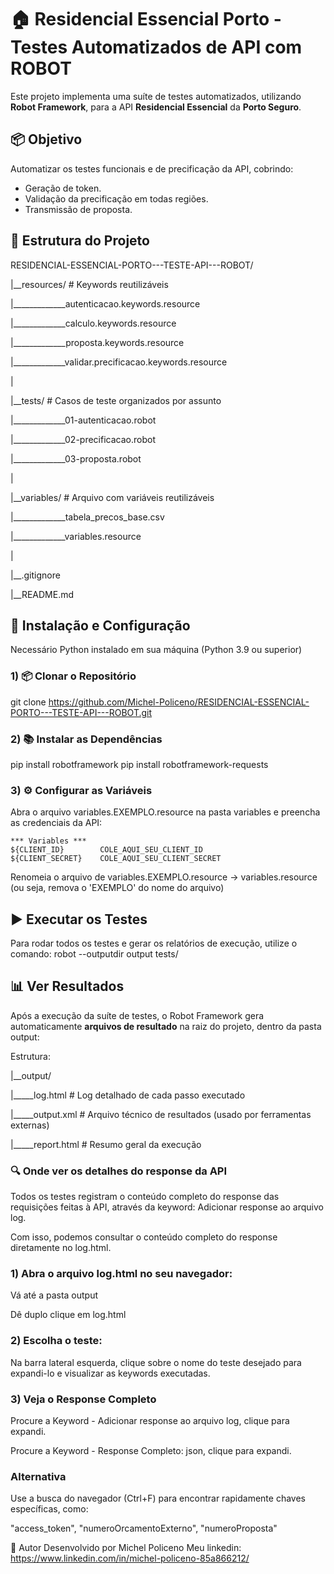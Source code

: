 # 🏠 Residencial Essencial Porto - Testes Automatizados de API com ROBOT

Este projeto implementa uma suíte de testes automatizados, utilizando **Robot Framework**, para a API **Residencial Essencial** da **Porto Seguro**.


## 📦 Objetivo

Automatizar os testes funcionais e de precificação da API, cobrindo:

- Geração de token.
- Validação da precificação em todas regiões.
- Transmissão de proposta.


## 📁 Estrutura do Projeto

RESIDENCIAL-ESSENCIAL-PORTO---TESTE-API---ROBOT/

|__resources/                                   # Keywords reutilizáveis

|_____________autenticacao.keywords.resource

|_____________calculo.keywords.resource

|_____________proposta.keywords.resource

|_____________validar.precificacao.keywords.resource

|

|__tests/                                       # Casos de teste organizados por assunto

|_____________01-autenticacao.robot

|_____________02-precificacao.robot

|_____________03-proposta.robot

|

|__variables/                                   # Arquivo com variáveis reutilizáveis

|_____________tabela_precos_base.csv

|_____________variables.resource

|

|__.gitignore

|__README.md 


## 🧰 Instalação e Configuração
Necessário Python instalado em sua máquina (Python 3.9 ou superior)

### 1) 📦 Clonar o Repositório
git clone https://github.com/Michel-Policeno/RESIDENCIAL-ESSENCIAL-PORTO---TESTE-API---ROBOT.git

### 2) 📚 Instalar as Dependências
pip install robotframework
pip install robotframework-requests

### 3) ⚙️ Configurar as Variáveis
Abra o arquivo variables.EXEMPLO.resource na pasta variables e preencha as credenciais da API:

```robot
*** Variables ***  
${CLIENT_ID}        COLE_AQUI_SEU_CLIENT_ID
${CLIENT_SECRET}    COLE_AQUI_SEU_CLIENT_SECRET

```
Renomeia o arquivo de variables.EXEMPLO.resource -> variables.resource 
(ou seja, remova o 'EXEMPLO' do nome do arquivo)


## ▶️ Executar os Testes
Para rodar todos os testes e gerar os relatórios de execução, utilize o comando:
robot --outputdir output tests/


## 📊 Ver Resultados
Após a execução da suíte de testes, o Robot Framework gera automaticamente **arquivos de resultado** na raiz do projeto, dentro da pasta output:

Estrutura:

|__output/

|_____log.html   # Log detalhado de cada passo executado

|_____output.xml  # Arquivo técnico de resultados (usado por ferramentas externas)

|_____report.html  # Resumo geral da execução

### 🔍 Onde ver os **detalhes do response da API**

Todos os testes registram o conteúdo completo do response das requisições feitas à API, através da keyword: Adicionar response ao arquivo log.

Com isso, podemos consultar o conteúdo completo do response diretamente no log.html.

### 1) Abra o arquivo log.html no seu navegador:
Vá até a pasta output

Dê duplo clique em log.html

### 2) Escolha o teste:
Na barra lateral esquerda, clique sobre o nome do teste desejado para expandi-lo e visualizar as keywords executadas.

### 3) Veja o Response Completo
Procure a Keyword - Adicionar response ao arquivo log, clique para expandi.

Procure a Keyword - Response Completo: json, clique para expandi.

### Alternativa 
Use a busca do navegador (Ctrl+F) para encontrar rapidamente chaves específicas, como:

"access_token", "numeroOrcamentoExterno", "numeroProposta"

🧪 Autor
Desenvolvido por Michel Policeno
Meu linkedin: https://www.linkedin.com/in/michel-policeno-85a866212/


